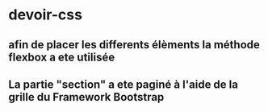 # devoir-css
## afin de placer les differents élèments la méthode flexbox a ete utilisée

## La partie "section" a ete paginé à l'aide de la grille du Framework Bootstrap 
